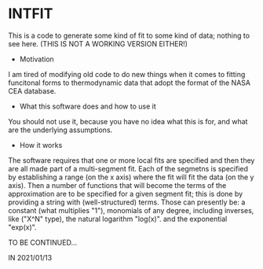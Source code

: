 # INTFIT

This is a code to generate some kind of fit to some kind of data; nothing
to see here. (THIS IS NOT A WORKING VERSION EITHER!)

- Motivation

I am tired of modifying old code to do new things when it comes to fitting
funcitonal forms to thermodynamic data that adopt the format of the NASA
CEA database.

- What this software does and how to use it

You should not use it, because you have no idea what this is for, and what
are the underlying assumptions.

- How it works

The software requires that one or more local fits are specified and then they
are all made part of a multi-segment fit. Each of the segmetns is specified
by establishing a range (on the x axis) where the fit will fit the data (on
the y axis). Then a number of functions that will become the terms of the
approximation are to be specified for a given segment fit; this is done by
providing a string with (well-structured) terms. Those can presently be:
a constant (what multiplies "1"), monomials of any degree, including inverses,
like ("X^N" type), the natural logarithm "log(x)". and the exponential "exp(x)".




TO BE CONTINUED...

IN 2021/01/13

